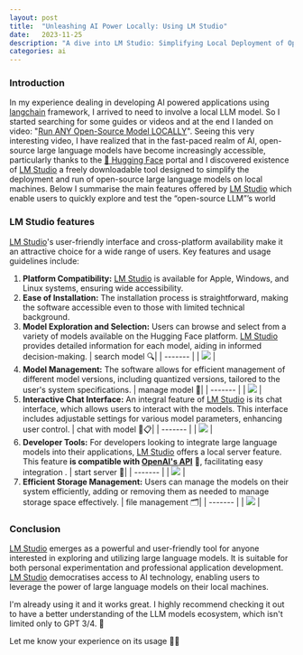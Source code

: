 ```yaml
---
layout: post
title:  "Unleashing AI Power Locally: Using LM Studio"
date:   2023-11-25
description: "A dive into LM Studio: Simplifying Local Deployment of Open-Source Large Language Models."
categories: ai
---
```


### Introduction

In my experience dealing in developing AI powered applications using [langchain] framework, I arrived to need to involve a local LLM model. So I started searching for some guides or videos and at the end I landed on video: "[Run ANY Open-Source Model LOCALLY][video1]". Seeing this very interesting video, I have realized that in the fast-paced realm of AI, open-source large language models have become increasingly accessible, particularly thanks to the [🤗 Hugging Face] portal and I discovered existence of [LM Studio] a freely downloadable tool designed to simplify the deployment and run of open-source large language models on local machines. Below I summarise the main features offered by [LM Studio] which enable users to quickly explore and test the “open-source LLM”’s world

### LM Studio features

[LM Studio]'s user-friendly interface and cross-platform availability make it an attractive choice for a wide range of users. Key features and usage guidelines include:

1. **Platform Compatibility:** [LM Studio] is available for Apple, Windows, and Linux systems, ensuring wide accessibility.
2. **Ease of Installation:** The installation process is straightforward, making the software accessible even to those with limited technical background.
3. **Model Exploration and Selection:** Users can browse and select from a variety of models available on the Hugging Face platform. [LM Studio] provides detailed information for each model, aiding in informed decision-making.
|  search model 🔍|
| ------- |
| ![][sh3] |  
4. **Model Management:** The software allows for efficient management of different model versions, including quantized versions, tailored to the user's system specifications.
|  manage model 👀|
| ------- |
| ![][sh4] |  
5. **Interactive Chat Interface:** An integral feature of [LM Studio] is its chat interface, which allows users to interact with the models. This interface includes adjustable settings for various model parameters, enhancing user control.
| chat with model 💬📋|
| ------- |
| ![][sh5] |  
6. **Developer Tools:** For developers looking to integrate large language models into their applications, [LM Studio] offers a local server feature. This feature **is compatible with [OpenAI's API][openai-api]** 🤩, facilitating easy integration .
| start server 🚀|
| ------- |
| ![][sh6] |  
7. **Efficient Storage Management:** Users can manage the models on their system efficiently, adding or removing them as needed to manage storage space effectively.
|  file management 🗂️|
| ------- |
| ![][sh7] |  


### Conclusion

[LM Studio] emerges as a powerful and user-friendly tool for anyone interested in exploring and utilizing large language models. It is suitable for both personal experimentation and professional application development. [LM Studio] democratises access to AI technology, enabling users to leverage the power of large language models on their local machines.

I'm already using it and it works great. I highly recommend checking it out to have a better understanding of the LLM models ecosystem, which isn't limited only to GPT 3/4. 🤨

Let me know your experience on its usage 💬👋

[🤗 Hugging Face]: https://huggingface.co
[LM Studio]: https://lmstudio.ai
[video1]: https://www.youtube.com/watch?v=yBI1nPep72Q
[langchain]: https://www.langchain.com
[openai-api]: https://openai.com/blog/openai-api
[sh3]: ../../../../assets/LMStudio/LMStudio_1.png
[sh4]: ../../../../assets/LMStudio/LMStudio_2.png
[sh5]: ../../../../assets/LMStudio/LMStudio_3.png
[sh6]: ../../../../assets/LMStudio/LMStudio_4.png
[sh7]: ../../../../assets/LMStudio/LMStudio_5.png